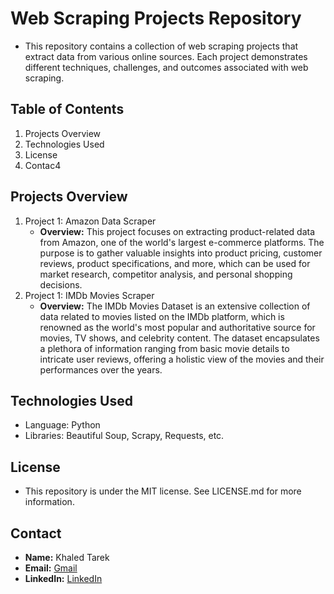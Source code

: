 # Web Scraping Projects Repository

* This repository contains a collection of web scraping projects that extract data from various online sources. Each project demonstrates different techniques, challenges, and outcomes associated with web scraping.

## Table of Contents

1. Projects Overview
2. Technologies Used
3. License
7. Contac4

##  Projects Overview

1. Project 1: Amazon Data Scraper
   * **Overview:**
         This project focuses on extracting product-related data from Amazon, one of the world's largest e-commerce platforms. The purpose is to gather valuable insights into product pricing, customer reviews, product specifications, and more, which can be used for market research, competitor analysis, and personal shopping decisions.
2. Project 1: IMDb Movies Scraper
   * **Overview:**
         The IMDb Movies Dataset is an extensive collection of data related to movies listed on the IMDb platform, which is renowned as the world's most popular and authoritative source for movies, TV shows, and celebrity content. The dataset encapsulates a plethora of information ranging from basic movie details to intricate user reviews, offering a holistic view of the movies and their performances over the years.

## Technologies Used
* Language: Python
* Libraries: Beautiful Soup, Scrapy, Requests, etc.


 ##  License
 * This repository is under the MIT license. See LICENSE.md for more information.

## Contact 
* **Name:** Khaled Tarek
* **Email:** [Gmail](khaledfox20201@gmail.com)  
* **LinkedIn:** [LinkedIn](https://www.linkedin.com/in/your-linkedin-profile/](https://www.linkedin.com/in/khaled-elbahnasy-403479203/)https://www.linkedin.com/in/khaled-elbahnasy-403479203/)
